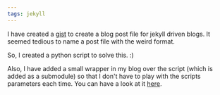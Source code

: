 ```yaml
---
tags: jekyll
---
```


I have created a [gist](https://gist.github.com/ayushgoel/70eff5e48afcc2d98b45) to create a blog post file for jekyll driven blogs. It seemed tedious to name a post file with the weird format.

So, I created a python script to solve this. :)

Also, I have added a small wrapper in my blog over the script (which is added as a submodule) so that I don't have to play with the scripts parameters each time. You can have a look at it [here](https://github.com/ayushgoel/ayushgoel.github.io/blob/master/create-post).

